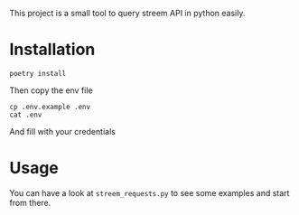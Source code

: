 This project is a small tool to query streem API in python easily.


# Installation

```shell
poetry install
```

Then copy the env file

```shell
cp .env.example .env
cat .env
```

And fill with your credentials


# Usage

You can have a look at `streem_requests.py` to see some examples and start from there.